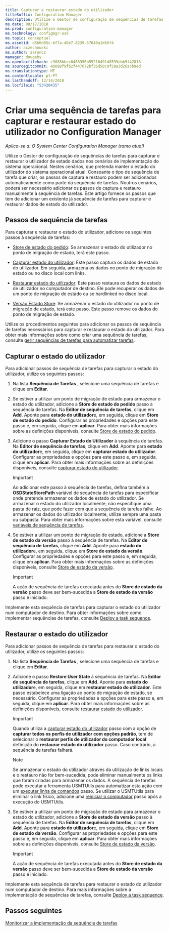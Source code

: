 ```yaml
---
title: Capturar e restaurar estado do utilizador
titleSuffix: Configuration Manager
description: Utilize o Gestor de configuração de sequências de tarefas para capturar e restaurar o utilizador de estado dados nos cenários de implementação do sistema operacional.
ms.date: 08/17/2018
ms.prod: configuration-manager
ms.technology: configmgr-osd
ms.topic: conceptual
ms.assetid: d566d85c-bf7a-40e7-8239-57640a1db5f4
author: aczechowski
ms.author: aaroncz
manager: dougeby
ms.openlocfilehash: c9888bbcc0468356b55216491d8599ebb5f42818
ms.sourcegitcommit: 48098f9fb2f447672bf36d50c9f58a3d26acb9ed
ms.translationtype: MT
ms.contentlocale: pt-PT
ms.lasthandoff: 12/14/2018
ms.locfileid: "53420435"
---
```

# <a name="create-a-task-sequence-to-capture-and-restore-user-state-in-configuration-manager"></a>Criar uma sequência de tarefas para capturar e restaurar estado do utilizador no Configuration Manager

 *Aplica-se a: O System Center Configuration Manager (ramo atual)*

 Utilize o Gestor de configuração de sequências de tarefas para capturar e restaurar o utilizador de estado dados nos cenários de implementação do sistema operacional. Nestes cenários, que pretenda manter o estado do utilizador do sistema operacional atual. Consoante o tipo de sequência de tarefa que criar, os passos de captura e restauro podem ser adicionados automaticamente como parte da sequência de tarefas. Noutros cenários, poderá ser necessário adicionar os passos de captura e restauro manualmente à sequência de tarefas. Este artigo fornece os passos que tem de adicionar um existente já sequência de tarefas para capturar e restaurar dados de estado do utilizador.  



## <a name="task-sequence-steps"></a>Passos de sequência de tarefas  

 Para capturar e restaurar o estado do utilizador, adicione os seguintes passos à sequência de tarefas:  

 - [Store de estado do pedido](/sccm/osd/understand/task-sequence-steps#BKMK_RequestStateStore): Se armazenar o estado do utilizador no ponto de migração de estado, terá este passo.  

- [Capturar estado do utilizador](/sccm/osd/understand/task-sequence-steps#BKMK_CaptureUserState): Este passo captura os dados de estado do utilizador. Em seguida, armazena os dados no ponto de migração de estado ou no disco local com links.  

- [Restaurar estado do utilizador](/sccm/osd/understand/task-sequence-steps#BKMK_RestoreUserState): Este passo restaura os dados de estado de utilizador no computador de destino. Ele pode recuperar os dados de um ponto de migração de estado ou se hardlinked no disco local.  

- [Versão Estado Store](/sccm/osd/understand/task-sequence-steps#BKMK_ReleaseStateStore): Se armazenar o estado do utilizador no ponto de migração de estado, terá este passo. Este passo remove os dados do ponto de migração de estado.  


 Utilize os procedimentos seguintes para adicionar os passos de sequência de tarefas necessários para capturar e restaurar o estado do utilizador. Para obter mais informações sobre como criar uma sequência de tarefas, consulte [gerir sequências de tarefas para automatizar tarefas](/sccm/osd/deploy-use/manage-task-sequences-to-automate-tasks).  



## <a name="capture-the-user-state"></a>Capturar o estado do utilizador  

 Para adicionar passos de sequência de tarefas para capturar o estado do utilizador, utilize os seguintes passos:

1.  Na lista **Sequência de Tarefas** , selecione uma sequência de tarefas e clique em **Editar**.  

2.  Se estiver a utilizar um ponto de migração de estado para armazenar o estado do utilizador, adicione a **Store de estado do pedido** passo à sequência de tarefas. Na **Editor de sequência de tarefas**, clique em **Add**. Aponte para **estado do utilizador**e, em seguida, clique em **Store de estado do pedido**. Configurar as propriedades e opções para este passo e, em seguida, clique em **aplicar**. Para obter mais informações sobre as definições disponíveis, consulte [Store de estado do pedido](/sccm/osd/understand/task-sequence-steps#BKMK_RequestStateStore).  

3.  Adicione o passo **Capturar Estado do Utilizador** à sequência de tarefas. Na **Editor de sequência de tarefas**, clique em **Add**. Aponte para **estado do utilizador**e, em seguida, clique em **capturar estado do utilizador**. Configurar as propriedades e opções para este passo e, em seguida, clique em **aplicar**. Para obter mais informações sobre as definições disponíveis, consulte [capturar estado do utilizador](/sccm/osd/understand/task-sequence-steps#BKMK_CaptureUserState).  

    > [!IMPORTANT]  
    >  Ao adicionar este passo à sequência de tarefas, defina também a **OSDStateStorePath** variável de sequência de tarefas para especificar onde pretende armazenar os dados de estado do utilizador. Se armazenar o estado do utilizador localmente, não especifique uma pasta de raiz, que pode fazer com que a sequência de tarefas falhe. Ao armazenar os dados do utilizador localmente, utilize sempre uma pasta ou subpasta. Para obter mais informações sobre esta variável, consulte [variáveis de sequência de tarefas](/sccm/osd/understand/task-sequence-variables#OSDStateStorePath).  

4.  Se estiver a utilizar um ponto de migração de estado, adicione a **Store de estado da versão** passo à sequência de tarefas. Na **Editor de sequência de tarefas**, clique em **Add**. Aponte para **estado do utilizador**e, em seguida, clique em **Store de estado da versão**. Configurar as propriedades e opções para este passo e, em seguida, clique em **aplicar**. Para obter mais informações sobre as definições disponíveis, consulte [Store de estado da versão](/sccm/osd/understand/task-sequence-steps#BKMK_ReleaseStateStore).  

    > [!IMPORTANT]  
    >  A ação de sequência de tarefas executada antes do **Store de estado da versão** passo deve ser bem-sucedida a **Store de estado da versão** passo é iniciado.  


 Implemente esta sequência de tarefas para capturar o estado do utilizador num computador de destino. Para obter informações sobre como implementar sequências de tarefas, consulte [Deploy a task sequence](/sccm/osd/deploy-use/manage-task-sequences-to-automate-tasks#BKMK_DeployTS).  



## <a name="restore-the-user-state"></a>Restaurar o estado do utilizador  

 Para adicionar passos de sequência de tarefas para restaurar o estado do utilizador, utilize os seguintes passos:

1. Na lista **Sequência de Tarefas** , selecione uma sequência de tarefas e clique em **Editar**.  

2. Adicione o passo **Restore User State** à sequência de tarefas. Na **Editor de sequência de tarefas**, clique em **Add**. Aponte para **estado do utilizador**e, em seguida, clique em **restaurar estado do utilizador**. Este passo estabelece uma ligação ao ponto de migração de estado, se necessário. Configurar as propriedades e opções para este passo e, em seguida, clique em **aplicar**. Para obter mais informações sobre as definições disponíveis, consulte [restaurar estado do utilizador](/sccm/osd/understand/task-sequence-steps#BKMK_RestoreUserState).  

   > [!Important]  
   >  Quando utiliza a [capturar estado do utilizador](/sccm/osd/understand/task-sequence-steps#BKMK_CaptureUserState) passo com a opção de **capturar todos os perfis de utilizador com opções padrão**, tem de selecionar o **restaurar perfis de utilizador do computador local** definição do **restaurar estado do utilizador** passo. Caso contrário, a sequência de tarefas falhará.  

   > [!Note]  
   > Se armazenar o estado do utilizador através da utilização de links locais e o restauro não for bem-sucedida, pode eliminar manualmente os links que foram criadas para armazenar os dados. A sequência de tarefas pode executar a ferramenta USMTUtils para automatizar esta ação com um [executar linha de comandos](/sccm/osd/understand/task-sequence-steps#BKMK_RunCommandLine) passo. Se utilizar o USMTUtils para eliminar o link físico, adicione uma [reiniciar o computador](/sccm/osd/understand/task-sequence-steps#BKMK_RestartComputer) passo após a execução do USMTUtils.  

3. Se estiver a utilizar um ponto de migração de estado para armazenar o estado do utilizador, adicione a **Store de estado da versão** passo à sequência de tarefas. Na **Editor de sequência de tarefas**, clique em **Add**. Aponte para **estado do utilizador**e, em seguida, clique em **Store de estado da versão**. Configurar as propriedades e opções para este passo e, em seguida, clique em **aplicar**. Para obter mais informações sobre as definições disponíveis, consulte [Store de estado da versão](/sccm/osd/understand/task-sequence-steps#BKMK_ReleaseStateStore).  

   > [!IMPORTANT]  
   >  A ação de sequência de tarefas executada antes do **Store de estado da versão** passo deve ser bem-sucedida a **Store de estado da versão** passo é iniciado.  


 Implemente esta sequência de tarefas para restaurar o estado do utilizador num computador de destino. Para mais informações sobre a implementação de sequências de tarefas, consulte [Deploy a task sequence](/sccm/osd/deploy-use/manage-task-sequences-to-automate-tasks#BKMK_DeployTS).  



## <a name="next-steps"></a>Passos seguintes

[Monitorizar a implementação da sequência de tarefas](/sccm/osd/deploy-use/monitor-operating-system-deployments#BKMK_TSDeployStatus)
